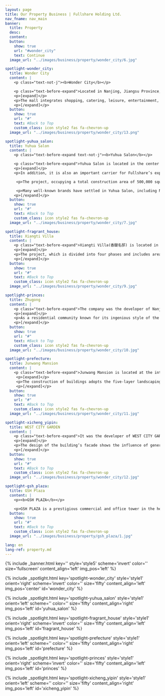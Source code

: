 ```yaml
---
layout: page
title: Our Property Business | Fullshare Holding Ltd.
nav_fname: nav_main
banner:
  title: Property
  desc:
  content:
  button:
    show: true
    url: "#wonder_city"
    text: Continue
  image_url: "../images/business/property/wonder_city/6.jpg"

spotlight-wonder_city:
  title: Wonder City
  content: |
    <p class="text-not-j"><b>Wonder City</b></p>

    <p class="text-before-expand">Located in Nanjing, Jiangsu Province, China, Wonder City is one of the most influential shopping malls in Nanjing covering a total floor area of 100,000 square meters to receive an average daily visit of about 55,000 times. </p>
    <p>[expand]</p>
    <p>The mall integrates shopping, catering, leisure, entertainment, etc. with many high-quality stores, positioning itself as an international, young and fashion brand, and highlighting family consumption. It focuses and works on social responsibility, customer service and community relations, joining hands with social public welfare institutions, industrial organizations and government departments to organize various public welfare activities; provides personalized services on different floors, such as providing services for parents to wait and care for their children on the children-target floor; and holds featured cultural performances on the central stage to give consumers a better shopping and leisure experience. </p>
    <p>[/expand]</p>
  button:
    show: true
    url: "#"
    text: #Back to Top
    custom_class: icon style2 fas fa-chevron-up
  image_url: "../images/business/property/wonder_city/13.png"

spotlight-yuhua_salon:
  title: Yuhua Salon
  content: |
    <p class="text-before-expand text-not-j"><b>Yuhua Salon</b></p>

    <p class="text-before-expand">Yuhua Salon is located in the center of China (Nanjing) Software Valley. It is the first headquarters-style park in Nanjing that integrates double subway station transportation advantages, low-carbon, green, and environment-friendly consumption environment, and urban pastoral shopping experience.</p>
    <p>[expand]</p> 
    <p>In addition, it is also an important carrier for Fullshare’s exploration of TCM-oriented lifestyle, implementation of TCM talent training, and incubation of TCM health technology and project. </p>

     <p>The project, occupying a total construction area of 500,000 square meters, is a comprehensive commercial complex that covers function areas of offices, commerce, hotels, and serviced apartments. The construction of the Yuhua Salon area adopts a number of low-carbon energy-saving technologies such as a ground source heat pump, fresh air replacement, and PM2.5 air purification to ensure constant indoor temperature, humidity, and oxygen in all seasons, with the goal to provide an office environment that can best promote the human body’s comfort, while significantly reducing energy consumption by 30%. </p>

     <p>Many well-known brands have settled in Yuhua Salon, including Nanjing's first high-end health-themed hotel Grand WUJI Hotel, the Unbound Collection by Hyatt, Wal-Mart Sam's Club, sports brand Decathlon, Emperor Fitness Club, Rock Sports Park, etc. The park aims to build itself as a “fitness” themed base that provides comprehensive fitness-related services, such as medical treatment, beauty, health care, diet, daily life, sports, exhibitions, and education. In addition, it strives to create a unique Chinese-style healthy lifestyle experience base, bringing consumers higher quality life service and unique experience.  </p>
    <p>[/expand]</p>
  button:
    show: true
    url: "#"
    text: #Back to Top
    custom_class: icon style2 fas fa-chevron-up
  image_url: "../images/business/property/wonder_city/7.jpg"

spotlight-fragrant_house:
  title: Xiangti Villa
  content: |
    <p class="text-before-expand">Xiangti Villa(香醍名邸) is located in the west area of Tuanbo New Town, Jinghai, Tianjin, on the west side of Tuanbo Avenue and north side of Daminghu Road, 14 kilometers away from the center of Tianjin. The project covers an area of 120,100 square meters, with the planned construction area reaching 144,100 square meters.</p>
    <p>[expand]</p>
    <p>The project, which is divided into four phases and includes areas of villas, small high-rises, bungalows, clubs, and so on, has been delivered in phases since 2014. With complete supporting facilities around such as medical care, education, sports, health care, and the subway, the project shows potential to be a community with great “livability”. </p>
    <p>[/expand]</p>
  button:
    show: true
    url: "#"
    text: #Back to Top
    custom_class: icon style2 fas fa-chevron-up
  image_url: "../images/business/property/wonder_city/9.jpg"

spotlight-princes:
  title: Zhugong
  content: |
    <p class="text-before-expand">The company was the developer of Nanjing Zhugong Project. The project, located in Yuhuatai Scenic Area in Nanjing, China, covers a construction area of about 96,300 square meters.</p>
    <p>[expand]</p>
    <p>As a residential community known for its ingenious style of the Republic of China, the construction combines Western classical forms and modern industrial design and uses traditional Chinese ideas such as "the unity of man and nature" to upgrade the design. The project takes full advantage of local natural resources and has houses built on high mountains surrounded by dense forests. The buildings are harmonious with the surrounding environment, providing sufficient privacy for residents. </p>
    <p>[/expand]</p>
  button:
    show: true
    url: "#"
    text: #Back to Top
    custom_class: icon style2 fas fa-chevron-up
  image_url: "../images/business/property/wonder_city/10.jpg"

spotlight-prefecture:
  title: Junwang Mansion
  content: |
    <p class="text-before-expand">Junwang Mansion is located at the intersection of Xinguang Road and Shenquan Road in Lianyungang Development Zone. It covers an area of 298 mu, with a total construction area of 300,000 square meters and a plot ratio of only 1.36. It consists of 56 garden-style elevator-equipped houses and has a high greening rate. </p>
     <p>[expand]</p>
     <p>The construction of buildings adopts the five-layer landscaping method and the three-dimensional space layout of natural slopes, aiming to create a green living environment for residents. The project has won many honors such as the "Yangtze Cup", The Highest Award for Greening Engineering Quality in Jiangsu Province, the Grade A in the Credit Evaluation of Lianyungang Development Enterprises, High-Quality Projects in Lianyungang City, and the First Star-Rated Smart Security Community in Lianyungang. </p>
     <p>[/expand]</p>
  button:
    show: true
    url: "#"
    text: #Back to Top
    custom_class: icon style2 fas fa-chevron-up
  image_url: "../images/business/property/wonder_city/11.jpg"

spotlight-xicheng_yipin:
  title: WEST CITY GARDEN
  content: |
    <p class="text-before-expand">It was the developer of WEST CITY GARDEN（西城逸品）, in Yancheng, Jiangsu Province. The project has a total construction area of about 400,000 square meters, a floor area of about 200,000 square meters, and a greening rate of 46%. The project, known as a large waterfront garden living community, consists of 33 simple-style landscape buildings and accommodates 2,000 households. </p>
    <p>[expand]</p>
    <p>The design of the building’s facade shows the influence of generous and simple design ideas, with the architectural structure outlined with the most concise lines, bringing a visual feast to the eyes. The rows of buildings have bright-colored building facade shapes showing a sense of depth and rhythm, and are separated by the wide space enabling a wide and nice view, becoming a unique landscape in the remote horizon of the city.  </p>
    <p>[/expand]</p>
  button:
    show: true
    url: "#"
    text: #Back to Top
    custom_class: icon style2 fas fa-chevron-up
  image_url: "../images/business/property/wonder_city/12.jpg"

spotlight-gsh_plaza:
  title: GSH Plaza
  content: |
    <p><b>GSH PLAZA</b></p>

    <p>GSH PLAZA is a prestigious commercial and office tower in the heart of Singapore’s Central Business District, with Raffles Place and Telok Ayer MRT stations mere minutes away. The 28-storey office tower has 259 strata office units and two levels of retail space, representing a versatile and efficient commercial space which caters to both retail and sophisticated lifestyle needs. It encourages work-life balance and can set a fine example for the future business community.</p>
  button:
    show: true
    url: "#"
    text: #Back to Top
    custom_class: icon style2 fas fa-chevron-up
  image_url: "../images/business/property/gsh_plaza/1.jpg"

lang: en
lang-ref: property.md
---
```


<!-- Welcome Banner -->

{% include _banner.html key='' style='style5' scheme='invert' color='' size='fullscreen' content_align='left' img_pos='left' %}

<!-- Properties -->

{% include _spotlight.html key='spotlight-wonder_city' style='style1' orient='right' scheme='invert' color='' size='fifty' content_align='left' img_pos='center' id='wonder_city' %}

{% include _spotlight.html key='spotlight-yuhua_salon' style='style1' orient='left' scheme='' color='' size='fifty' content_align='right' img_pos='left' id='yuhua_salon' %}

{% include _spotlight.html key='spotlight-fragrant_house' style='style1' orient='right' scheme='invert' color='' size='fifty' content_align='left' img_pos='left' id='fragrant_house' %}

{% include _spotlight.html key='spotlight-prefecture' style='style1' orient='left' scheme='' color='' size='fifty' content_align='right' img_pos='left' id='prefecture' %}

{% include _spotlight.html key='spotlight-princes' style='style1' orient='right' scheme='invert' color='' size='fifty' content_align='left' img_pos='left' id='princes' %}

{% include _spotlight.html key='spotlight-xicheng_yipin' style='style1' orient='left' scheme='' color='' size='fifty' content_align='right' img_pos='left' id='xicheng_yipin' %}
